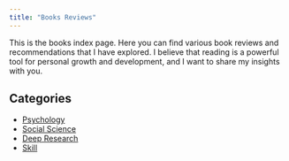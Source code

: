 ```yaml
---
title: "Books Reviews"
---
```


This is the books index page. Here you can find various book reviews and recommendations that I have explored. I believe that reading is a powerful tool for personal growth and development, and I want to share my insights with you.

## Categories

- [Psychology](./psyque/index)
- [Social Science](./social/index)
- [Deep Research](./research/index)
- [Skill](./skill/index)
